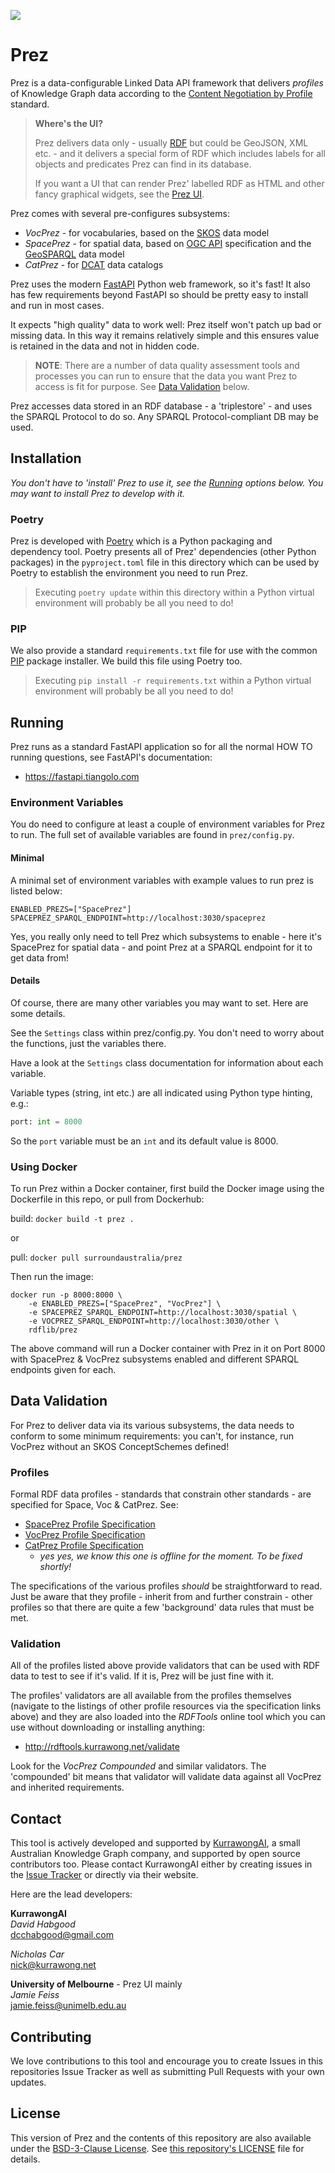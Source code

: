 ![](https://github.com/RDFLib/prez/raw/main/prez/static/img/prez-logo.png)

# Prez
Prez is a data-configurable Linked Data API framework that delivers _profiles_ of Knowledge Graph data according to the [Content Negotiation by Profile](https://w3c.github.io/dx-connegp/connegp/) standard.

> **Where's the UI?**
> 
> Prez delivers data only - usually [RDF](https://en.wikipedia.org/wiki/Resource_Description_Framework) but could be GeoJSON, XML etc. - and it delivers a special form of RDF which includes labels for all objects and predicates Prez can find in its database.   
> 
> If you want a UI that can render Prez' labelled RDF as HTML and other fancy graphical widgets, see the [Prez UI](https://github.com/RDFLib/prez-ui).

Prez comes with several pre-configures subsystems:

* _VocPrez_ - for vocabularies, based on the [SKOS](https://www.w3.org/TR/skos-reference/) data model
* _SpacePrez_ - for spatial data, based on [OGC API](https://docs.ogc.org/is/17-069r3/17-069r3.html) specification and the [GeoSPARQL](https://opengeospatial.github.io/ogc-geosparql/geosparql11/spec.html) data model
* _CatPrez_ - for [DCAT](https://www.w3.org/TR/vocab-dcat/) data catalogs

Prez uses the modern [FastAPI](https://fastapi.tiangolo.com/) Python web framework, so it's fast! It also has few requirements beyond FastAPI so should be pretty easy to install and run in most cases.

It expects "high quality" data to work well: Prez itself won't patch up bad or missing data. In this way it remains relatively simple and this ensures value is retained in the data and not in hidden code.

> **NOTE**: There are a number of data quality assessment tools and processes you can run to ensure that the data you want Prez to access is fit for purpose. See [Data Validation](#data-validation) below.

Prez accesses data stored in an RDF database - a 'triplestore' - and uses the SPARQL Protocol to do so. Any SPARQL Protocol-compliant DB may be used.

## Installation

_You don't have to 'install' Prez to use it, see the [Running](#running) options below. You may want to install Prez to develop with it._

### Poetry 

Prez is developed with [Poetry](https://python-poetry.org/) which is a Python packaging and dependency tool. Poetry presents all of Prez' dependencies (other Python packages) in the `pyproject.toml` file in this directory which can be used by Poetry to establish the environment you need to run Prez.

> Executing `poetry update` within this directory within a Python virtual environment will probably be all you need to do!

### PIP

We also provide a standard `requirements.txt` file for use with the common [PIP](https://pypi.org/project/pip/) package installer. We build this file using Poetry too.

> Executing `pip install -r requirements.txt` within a Python virtual environment will probably be all you need to do!

## Running

Prez runs as a standard FastAPI application so for all the normal HOW TO running questions, see FastAPI's documentation:

* <https://fastapi.tiangolo.com>

### Environment Variables

You do need to configure at least a couple of environment variables for Prez to run. The full set of available variables are found in `prez/config.py`.

#### Minimal

A minimal set of environment variables with example values to run prez is listed below:

`ENABLED_PREZS=["SpacePrez"]`  
`SPACEPREZ_SPARQL_ENDPOINT=http://localhost:3030/spaceprez`

Yes, you really only need to tell Prez which subsystems to enable - here it's SpacePrez for spatial data - and point Prez at a SPARQL endpoint for it to get data from!

#### Details

Of course, there are many other variables you may want to set. Here are some details.

See the `Settings` class within prez/config.py. You don't need to worry about the functions, just the variables there.

Have a look at the `Settings` class documentation for information about each variable.

Variable types (string, int etc.) are all indicated using Python type hinting, e.g.:

```python
port: int = 8000
```

So the `port` variable must be an `int` and its default value is 8000.

### Using Docker

To run Prez within a Docker container, first build the Docker image using the Dockerfile in this repo, or pull from Dockerhub:

build: `docker build -t prez .`

or

pull: `docker pull surroundaustralia/prez`

Then run the image:
```
docker run -p 8000:8000 \
    -e ENABLED_PREZS=["SpacePrez", "VocPrez"] \
    -e SPACEPREZ_SPARQL_ENDPOINT=http://localhost:3030/spatial \
    -e VOCPREZ_SPARQL_ENDPOINT=http://localhost:3030/other \
    rdflib/prez
```

The above command will run a Docker container with Prez in it on Port 8000 with SpacePrez & VocPrez subsystems enabled and different SPARQL endpoints given for each.

## Data Validation

For Prez to deliver data via its various subsystems, the data needs to conform to some minimum requirements: you can't, for instance, run VocPrez without an SKOS ConceptSchemes defined!

### Profiles

Formal RDF data profiles - standards that constrain other standards - are specified for Space, Voc & CatPrez. See:

* [SpacePrez Profile Specification](https://w3id.org/profile/spaceprez/spec)
* [VocPrez Profile Specification](https://w3id.org/profile/vocprez/spec)
* [CatPrez Profile Specification](https://w3id.org/profile/catprez/spec)
  * _yes yes, we know this one is offline for the moment. To be fixed shortly!_

The specifications of the various profiles _should_ be straightforward to read. Just be aware that they profile - inherit from and further constrain - other profiles so that there are quite a few 'background' data rules that must be met.

### Validation

All of the profiles listed above provide validators that can be used with RDF data to test to see if it's valid. If it is, Prez will be just fine with it.

The profiles' validators are all available from the profiles themselves (navigate to the listings of other profile resources via the specification links above) and they are also loaded into the _RDFTools_ online tool which you can use without downloading or installing anything:

* <http://rdftools.kurrawong.net/validate>

Look for the _VocPrez Compounded_ and similar validators. The 'compounded' bit means that validator will validate data against all VocPrez and inherited requirements. 

## Contact

This tool is actively developed and supported by [KurrawongAI](https://kurrawong.net), a small Australian Knowledge Graph company, and supported by open source contributors too. Please contact KurrawongAI either by creating issues in the [Issue Tracker](https://github.com/RDFLib/prez/issues) or directly via their website.

Here are the lead developers:

**KurrawongAI**  
_David Habgood_  
<dcchabgood@gmail.com>  

_Nicholas Car_  
<nick@kurrawong.net>  

**University of Melbourne** - Prez UI mainly  
_Jamie Feiss_  
<jamie.feiss@unimelb.edu.au>

## Contributing

We love contributions to this tool and encourage you to create Issues in this repositories Issue Tracker as well as submitting Pull Requests with your own updates.

## License

This version of Prez and the contents of this repository are also available under the [BSD-3-Clause License](https://opensource.org/licenses/BSD-3-Clause). See [this repository's LICENSE](LICENSE) file for details.
